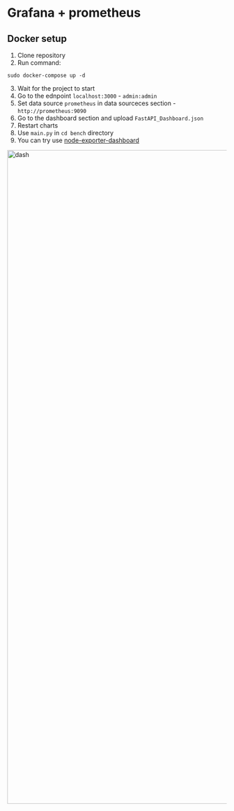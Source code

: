 # Grafana + prometheus

## Docker setup

1. Clone repository
2. Run command:
```
sudo docker-compose up -d
```
3. Wait for the project to start
4. Go to the ednpoint `localhost:3000` - `admin:admin`
5. Set data source `prometheus` in data sourceces section - `http://prometheus:9090`
6. Go to the dashboard section and upload `FastAPI_Dashboard.json`
7. Restart charts
8. Use `main.py` in `cd bench` directory
9. You can try use [node-exporter-dashboard](https://grafana.com/grafana/dashboards/1860-node-exporter-full/)


<img width="1500" alt="dash" src="https://github.com/xodiumx/grafana_example/assets/111197771/51831b3d-6080-43bb-8990-8addd8a8d7ae">
